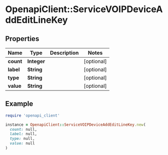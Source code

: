 # OpenapiClient::ServiceVOIPDeviceAddEditLineKey

## Properties

| Name | Type | Description | Notes |
| ---- | ---- | ----------- | ----- |
| **count** | **Integer** |  | [optional] |
| **label** | **String** |  | [optional] |
| **type** | **String** |  | [optional] |
| **value** | **String** |  | [optional] |

## Example

```ruby
require 'openapi_client'

instance = OpenapiClient::ServiceVOIPDeviceAddEditLineKey.new(
  count: null,
  label: null,
  type: null,
  value: null
)
```

